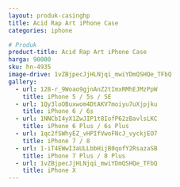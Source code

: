 ```yaml
---
layout: produk-casinghp
title: Acid Rap Art iPhone Case
categories: iphone

# Produk
product-title: Acid Rap Art iPhone Case
harga: 90000
sku: hn-4935
image-drive: 1vZBjpecJjHLNjqi_mwiYDmQSHQe_TFbQ
gallery:
  - url: 128-r_9Woao9gjnAnZ2tImxRMhEJMzPpW
    title: iPhone 5 / 5s / SE
  - url: 1Qy3loOBuxwom4DtAKV7moiyu7uXjpjku
    title: iPhone 6 / 6s
  - url: 1NNCbI4yX1ZwJIP1t8IofP62zBavlsLKC
    title: iPhone 6 Plus / 6s Plus
  - url: 1qc2fSWhyEZ_vHPIfVwoFNcJ_vyckjEO7
    title: iPhone 7 / 8
  - url: 1-iT4EWwI3aULLbbHijB0qofY2RsazaSB
    title: iPhone 7 Plus / 8 Plus
  - url: 1vZBjpecJjHLNjqi_mwiYDmQSHQe_TFbQ
    title: iPhone X
---
```

